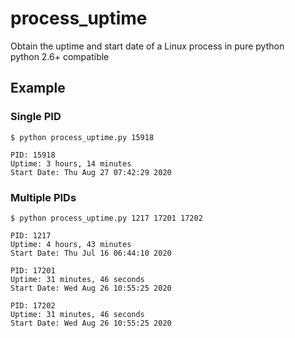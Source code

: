 # process_uptime
Obtain the uptime and start date of a Linux process in pure python  
python 2.6+ compatible 

## Example ##
### Single PID ###
```
$ python process_uptime.py 15918

PID: 15918
Uptime: 3 hours, 14 minutes
Start Date: Thu Aug 27 07:42:29 2020

```
### Multiple PIDs ###
```
$ python process_uptime.py 1217 17201 17202

PID: 1217
Uptime: 4 hours, 43 minutes
Start Date: Thu Jul 16 06:44:10 2020

PID: 17201
Uptime: 31 minutes, 46 seconds
Start Date: Wed Aug 26 10:55:25 2020

PID: 17202
Uptime: 31 minutes, 46 seconds
Start Date: Wed Aug 26 10:55:25 2020

```
